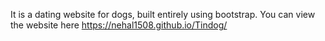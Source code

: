It is a dating website for dogs, built entirely using bootstrap.
You can view the website here  https://nehal1508.github.io/Tindog/

